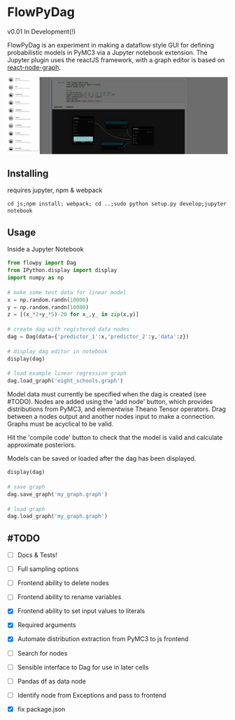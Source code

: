 # FlowPyDag
v0.01 In Development(!)

FlowPyDag is an experiment in making a dataflow style GUI for defining probabilistic models in PyMC3 via 
a Jupyter notebook extension. The Jupyter plugin uses the reactJS framework, with a graph editor is based on [react-node-graph](https://www.npmjs.com/package/react-node-graph).

![linear regression](docs/dag_screenshot_v0_0_1.png)


## Installing 
requires jupyter, npm & webpack
```
cd js;npm install; webpack; cd ..;sudo python setup.py develop;jupyter notebook
```

## Usage 

Inside a Jupyter Notebook

```python
from flowpy import Dag
from IPython.display import display
import numpy as np

# make some test data for linear model
x = np.random.randn(10000)
y = np.random.randn(10000)
z = [(x_*2+y_*5)-20 for x_,y_ in zip(x,y)]

# create dag with registered data nodes
dag = Dag(data={'predictor_1':x,'predictor_2':y,'data':z})

# display dag editor in notebook
display(dag)

# load example linear regression graph
dag.load_graph('eight_schools.graph')
```
Model data must currently be specified when the dag is created (see #TODO). Nodes are added using the
 'add node' button, which provides distributions from PyMC3, and elementwise Theano Tensor operators. Drag between 
 a nodes output and another nodes input to make a connection. Graphs must be acyclical to be valid.
 
 Hit the 'compile code' button to check that the model is valid and calculate approximate posteriors.
 
 Models can be saved or loaded after the dag has been displayed.
 ```python
display(dag)

# save graph
dag.save_graph('my_graph.graph')

# load graph
dag.load_graph('my_graph.graph')
```

 
## #TODO
- [ ] Docs & Tests!
- [ ] Full sampling options
- [ ] Frontend ability to delete nodes
- [ ] Frontend ability to rename variables
- [x] Frontend ability to set input values to literals
- [x] Required arguments
- [x] Automate distribution extraction from PyMC3 to js frontend
- [ ] Search for nodes
- [ ] Sensible interface to Dag for use in later cells
- [ ] Pandas df as data node
- [ ] Identify node from Exceptions and pass to frontend
- [x] fix package.json

